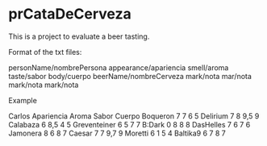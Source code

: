 # prCataDeCerveza
This is a project to evaluate a beer tasting.

Format of the txt files:

personName/nombrePersona appearance/apariencia smell/aroma taste/sabor body/cuerpo
beerName/nombreCerveza        mark/nota       mar/nota    mark/nota  mark/nota

Example

Carlos	Apariencia	Aroma	Sabor	Cuerpo
Boqueron	7	7	6	5
Delirium	7	8	9,5	9
Calabaza	6	8,5	4	5
Greventeiner	6	5	7	7
B:Dark	0	8	8	8
DasHelles	7	6	7	6
Jamonera	8	6	8	7
Caesar	7	7	9,7	9
Moretti	6	1	5	4
Baltika9	6	7	8	7
